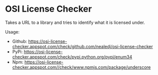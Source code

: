# OSI License Checker

Takes a URL to a library and tries to identify what it is licensed under.

Usage:

- Github: https://osi-license-checker.appspot.com/check/github.com/nealedj/osi-license-checker
- PyPi: https://osi-license-checker.appspot.com/check/pypi.python.org/pypi/enum34
- Npm: https://osi-license-checker.appspot.com//check/www.npmjs.com/package/underscore
